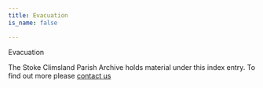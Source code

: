 ```yaml
---
title: Evacuation
is_name: false

---
```


Evacuation


The Stoke Climsland Parish Archive holds material under this index entry. To find out more please [contact us](/contact/)
